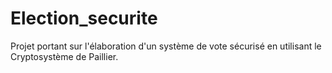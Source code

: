 # Election_securite
Projet portant sur l'élaboration d'un système de vote sécurisé en utilisant le Cryptosystème de Paillier.
